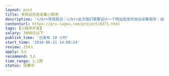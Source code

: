 ```yaml
---                
layout: post       
title: 多网站信息采集小程序           
description: '</br>项目叙述：</br>此次我们需要设计一个网站信息的自动采集程序：由我们提供有关公司的官网网址，程序通过浏览官网信息，从网站中爬取到邮箱、地址、电话三方面的信息。</br>例如给出任意一家公司的网站，需要从官网找到类似“联系我们”这一个版块下的信息并爬取回来。</br>爬虫程序输入方式最好是直读数据库（MongoDB）或者读取文件，输出结果可以直接导入MongoDB数据库</br>'     
contenturl: https://pro.lagou.com/project/8371.html      
tags: [小程序开发]            
salary: 3000元以下          
publish_time: '已发布 10 小时'         
start_time: '2018-06-11 14:08:24'           
review: 254人                   
apply: 5人                   
recommend: 5人                   
time_range: 1-2周              
status: 招募中                  
---                 
```

